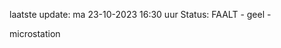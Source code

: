 laatste update: 
ma 23-10-2023 16:30   uur 
Status: FAALT - geel - 
<div class="service Y">microstation</div>
